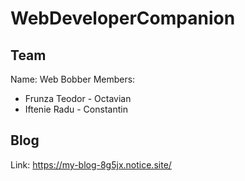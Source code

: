 # WebDeveloperCompanion

## Team

Name: Web Bobber
Members: 
- Frunza Teodor - Octavian
- Iftenie Radu - Constantin

## Blog

Link: https://my-blog-8g5jx.notice.site/
